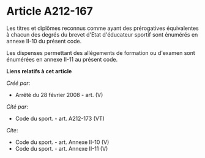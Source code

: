 # Article A212-167

Les titres et diplômes reconnus comme ayant des prérogatives équivalentes à chacun des degrés du brevet d'Etat d'éducateur
sportif sont énumérés en annexe II-10 du présent code. 

Les dispenses permettant des allégements de formation ou d'examen sont énumérées en annexe II-11 au présent code.

**Liens relatifs à cet article**

_Créé par_:

  - Arrêté du 28 février 2008 - art. (V)

_Cité par_:

  - Code du sport. - art. A212-173 (VT)

_Cite_:

  - Code du sport. - art. Annexe II-10 (V)
  - Code du sport. - art. Annexe II-11 (V)

